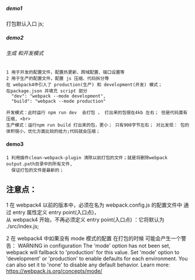 


##### demo1 
  打包默认入口 js;
##### demo2 
  ###### 生成 和开发模式
    1 用于开发的配置文件，配置热更新、跨域配置、端口设置等
    2 用于生产的配置文件，配置 js 压缩、代码拆分等
    在 webpack4中引入了 production(生产) 和 development(开发) 模式；
    在package.json 并填充 script 部分
      "dev": "webpack --mode development",
      "build": "webpack --mode production"

    开发模式：此时运行 npm run dev  会打包 ， 打出来的包很在4kb 左右； 但是代码莫有压缩, <br>
    生产模式：运行npm run build 打出来的包，更小； 只有900字节左右； 对比发现： 包的体积很小，优化方面比较的给力;代码就会压缩；
#### demo3 
    1 利用插件clean-webpack-plugin 清除以前打包的文件；就是将删除webpack output.path目录中的所有文件,
      保证打包的文件是最新的；




## 注意点：

  1 在 webpack4 以前的版本中，必须在名为 webpack.config.js 的配置文件中 通过 entry 属性定义 entry point(入口点)，<br>
    从 webpack4 开始，不再必须定义 entry point(入口点) ：它将默认为 ./src/index.js;

  2 在 webpack4 中如果没有 mode 模式的配置 在打包的时候 可能会产生一个警告：
    WARNING in configuration
    The 'mode' option has not been set, webpack will fallback to 'production' for this value. Set 'mode' option to 'development' or 'production' to enable defaults for each environment.
    You can also set it to 'none' to disable any default behavior. Learn more: https://webpack.js.org/concepts/mode/ 
